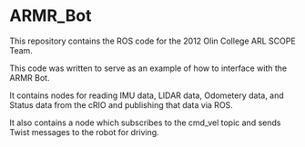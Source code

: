 ARMR_Bot
========

This repository contains the ROS code for the 2012 Olin College ARL SCOPE Team.

This code was written to serve as an example of how to interface with the ARMR Bot.

It contains nodes for reading IMU data, LIDAR data, Odometery data, and Status data from the cRIO
and publishing that data via ROS.

It also contains a node which subscribes to the cmd_vel topic and sends Twist messages to the robot
for driving.